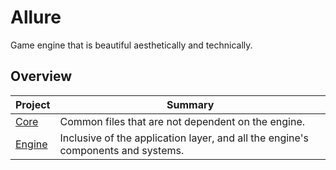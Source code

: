 # Allure
Game engine that is beautiful aesthetically and technically.

## Overview

Project | Summary
--- | ---
[Core](Dcoumentation/Core/Overivew.md) | Common files that are not dependent on the engine.
[Engine](Dcoumentation/Engine/Overivew.md) | Inclusive of the application layer, and all the engine's components and systems.
